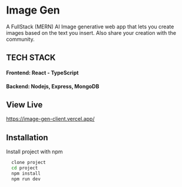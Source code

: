 # Image Gen

A FullStack (MERN) AI Image generative web app that lets you create images based on the text you insert. Also share your creation with the community.

## TECH STACK

#### Frontend: React - TypeScript 
#### Backend: Nodejs, Express, MongoDB

## View Live
https://image-gen-client.vercel.app/

## Installation

Install project with npm

```bash
  clone project
  cd project
  npm install
  npm run dev